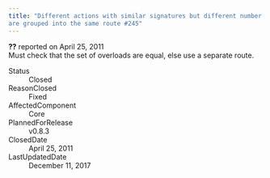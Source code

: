 ```yaml
---
title: "Different actions with similar signatures but different number of overloads
are grouped into the same route #245"
---
```

<div class="issue-report">
   <div class="issue-header"><b>??</b> reported on 
      <time datetime="2011-04-25T16:49:54.217-07:00" title="2011-04-25T16:49:54.217-07:00">April 25, 2011</time>
   </div>
   <div class="issue-message" markdown="1">Must check that the set of overloads are equal, else use a separate route.
      <!--markdown end-->
   </div>
   <div class="issue-footer">
      <dl>
         <dt>Status</dt>
         <dd>Closed</dd>
         <dt>ReasonClosed</dt>
         <dd>Fixed</dd>
         <dt>AffectedComponent</dt>
         <dd>Core</dd>
         <dt>PlannedForRelease</dt>
         <dd>v0.8.3</dd>
         <dt>ClosedDate</dt>
         <dd>
            <time datetime="2011-04-25T21:58:37.75-07:00" title="2011-04-25T21:58:37.75-07:00">April 25, 2011</time>
         </dd>
         <dt>LastUpdatedDate</dt>
         <dd>
            <time datetime="2017-12-11T02:15:56.247-08:00" title="2017-12-11T02:15:56.247-08:00">December 11, 2017</time>
         </dd>
      </dl>
   </div>
</div>
